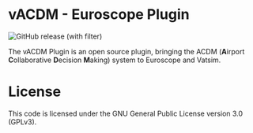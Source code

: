# vACDM - Euroscope Plugin

![GitHub release (with filter)](https://img.shields.io/github/v/release/vacdm/vacdm-plugin)

The vACDM Plugin is an open source plugin, bringing the ACDM (**A**irport **C**ollaborative **D**ecision **M**aking) system to Euroscope and Vatsim.

# License

This code is licensed under the GNU General Public License version 3.0 (GPLv3).
